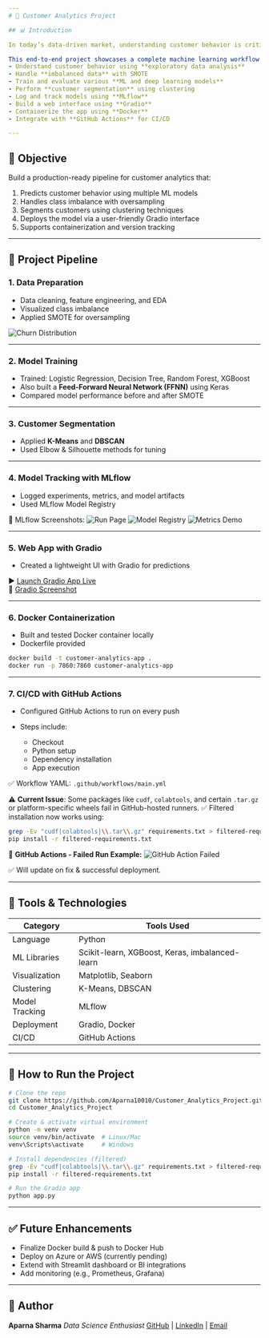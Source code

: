 ```yaml
---
# 🧠 Customer Analytics Project

## 📊 Introduction

In today’s data-driven market, understanding customer behavior is critical for improving user experience, increasing engagement, and driving business growth. **Customer Analytics** involves collecting, processing, and analyzing customer data to gain insights into purchasing patterns, segmentation, churn prediction, and targeting strategies.

This end-to-end project showcases a complete machine learning workflow that helps businesses:
- Understand customer behavior using **exploratory data analysis**
- Handle **imbalanced data** with SMOTE
- Train and evaluate various **ML and deep learning models**
- Perform **customer segmentation** using clustering
- Log and track models using **MLflow**
- Build a web interface using **Gradio**
- Containerize the app using **Docker**
- Integrate with **GitHub Actions** for CI/CD

---
```


## 🧪 Objective

Build a production-ready pipeline for customer analytics that:
1. Predicts customer behavior using multiple ML models
2. Handles class imbalance with oversampling
3. Segments customers using clustering techniques
4. Deploys the model via a user-friendly Gradio interface
5. Supports containerization and version tracking

---

## 🚀 Project Pipeline

### 1. **Data Preparation**
- Data cleaning, feature engineering, and EDA
- Visualized class imbalance
- Applied SMOTE for oversampling

![Churn Distribution](https://github.com/Aparna10010/Customer_Analytics_Project/blob/main/Screenshot%202025-07-19%20185325.png)

---

### 2. **Model Training**
- Trained: Logistic Regression, Decision Tree, Random Forest, XGBoost
- Also built a **Feed-Forward Neural Network (FFNN)** using Keras
- Compared model performance before and after SMOTE

---

### 3. **Customer Segmentation**
- Applied **K-Means** and **DBSCAN**
- Used Elbow & Silhouette methods for tuning

---

### 4. **Model Tracking with MLflow**
- Logged experiments, metrics, and model artifacts
- Used MLflow Model Registry

📸 MLflow Screenshots:
![Run Page](https://github.com/Aparna10010/Machine-Learning/blob/main/project5_Customer_Analytics/Run%20page.png)
![Model Registry](https://github.com/Aparna10010/Machine-Learning/blob/main/project5_Customer_Analytics/Model%20Registry.png)
![Metrics Demo](https://github.com/Aparna10010/Machine-Learning/blob/main/project5_Customer_Analytics/ML-Flow1.png)

---

### 5. **Web App with Gradio**
- Created a lightweight UI with Gradio for predictions

▶ [Launch Gradio App Live](https://c07f471745468683be.gradio.live/)  
📸 [Gradio Screenshot](https://github.com/Aparna10010/Machine-Learning/blob/main/project5_Customer_Analytics/Gradio%20UI.png)

---

### 6. **Docker Containerization**
- Built and tested Docker container locally
- Dockerfile provided

```bash
docker build -t customer-analytics-app .
docker run -p 7860:7860 customer-analytics-app
````

---

### 7. **CI/CD with GitHub Actions**

* Configured GitHub Actions to run on every push
* Steps include:

  * Checkout
  * Python setup
  * Dependency installation
  * App execution

✅ Workflow YAML: `.github/workflows/main.yml`

⚠️ **Current Issue**: Some packages like `cudf`, `colabtools`, and certain `.tar.gz` or platform-specific wheels fail in GitHub-hosted runners.
✅ Filtered installation now works using:

```bash
grep -Ev "cudf|colabtools|\\.tar\\.gz" requirements.txt > filtered-requirements.txt
pip install -r filtered-requirements.txt
```

📸 **GitHub Actions - Failed Run Example:**
![GitHub Action Failed](https://github.com/Aparna10010/Machine-Learning/blob/main/project5_Customer_Analytics/GithubActionFailure.png)

✅ Will update on fix & successful deployment.

---

## 🧰 Tools & Technologies

| Category       | Tools Used                                     |
| -------------- | ---------------------------------------------- |
| Language       | Python                                         |
| ML Libraries   | Scikit-learn, XGBoost, Keras, imbalanced-learn |
| Visualization  | Matplotlib, Seaborn                            |
| Clustering     | K-Means, DBSCAN                                |
| Model Tracking | MLflow                                         |
| Deployment     | Gradio, Docker                                 |
| CI/CD          | GitHub Actions                                 |

---

## 📂 How to Run the Project

```bash
# Clone the repo
git clone https://github.com/Aparna10010/Customer_Analytics_Project.git
cd Customer_Analytics_Project

# Create & activate virtual environment
python -m venv venv
source venv/bin/activate  # Linux/Mac
venv\Scripts\activate     # Windows

# Install dependencies (filtered)
grep -Ev "cudf|colabtools|\\.tar\\.gz" requirements.txt > filtered-requirements.txt
pip install -r filtered-requirements.txt

# Run the Gradio app
python app.py
```

---

## ✅ Future Enhancements

* Finalize Docker build & push to Docker Hub
* Deploy on Azure or AWS (currently pending)
* Extend with Streamlit dashboard or BI integrations
* Add monitoring (e.g., Prometheus, Grafana)

---

## 👤 Author

**Aparna Sharma**
*Data Science Enthusiast*
[GitHub](https://github.com/Aparna10010) | [LinkedIn](https://www.linkedin.com/in/apsh) | [Email](mailto:aparnasharma10010@gmail.com)








